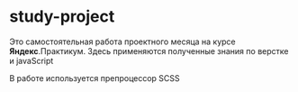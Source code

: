 # study-project

Это самостоятельная работа проектного месяца на курсе **Яндекс**.Практикум.
Здесь применяются полученные знания по верстке и javaScript


В работе используется препроцессор SCSS
